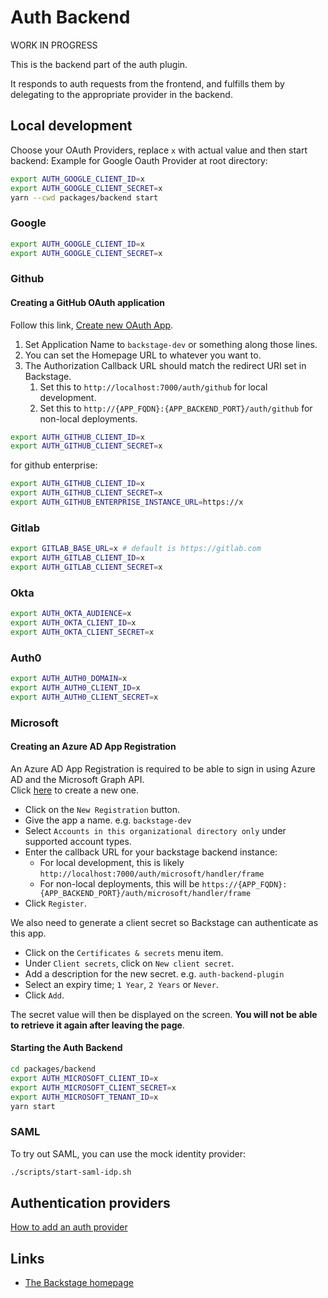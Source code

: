 # Auth Backend

WORK IN PROGRESS

This is the backend part of the auth plugin.

It responds to auth requests from the frontend, and fulfills them by delegating
to the appropriate provider in the backend.

## Local development

Choose your OAuth Providers, replace `x` with actual value and then start backend:
Example for Google Oauth Provider at root directory:

```bash
export AUTH_GOOGLE_CLIENT_ID=x
export AUTH_GOOGLE_CLIENT_SECRET=x
yarn --cwd packages/backend start
```

### Google

```bash
export AUTH_GOOGLE_CLIENT_ID=x
export AUTH_GOOGLE_CLIENT_SECRET=x
```

### Github

#### Creating a GitHub OAuth application

Follow this link, [Create new OAuth App](https://github.com/settings/applications/new).

1. Set Application Name to `backstage-dev` or something along those lines.
1. You can set the Homepage URL to whatever you want to.
1. The Authorization Callback URL should match the redirect URI set in Backstage.
   1. Set this to `http://localhost:7000/auth/github` for local development.
   1. Set this to `http://{APP_FQDN}:{APP_BACKEND_PORT}/auth/github` for non-local deployments.

```bash
export AUTH_GITHUB_CLIENT_ID=x
export AUTH_GITHUB_CLIENT_SECRET=x
```

for github enterprise:

```bash
export AUTH_GITHUB_CLIENT_ID=x
export AUTH_GITHUB_CLIENT_SECRET=x
export AUTH_GITHUB_ENTERPRISE_INSTANCE_URL=https://x
```

### Gitlab

```bash
export GITLAB_BASE_URL=x # default is https://gitlab.com
export AUTH_GITLAB_CLIENT_ID=x
export AUTH_GITLAB_CLIENT_SECRET=x
```

### Okta

```bash
export AUTH_OKTA_AUDIENCE=x
export AUTH_OKTA_CLIENT_ID=x
export AUTH_OKTA_CLIENT_SECRET=x
```

### Auth0

```bash
export AUTH_AUTH0_DOMAIN=x
export AUTH_AUTH0_CLIENT_ID=x
export AUTH_AUTH0_CLIENT_SECRET=x
```

### Microsoft

#### Creating an Azure AD App Registration

An Azure AD App Registration is required to be able to sign in using Azure AD and the Microsoft Graph API.  
Click [here](https://portal.azure.com/#blade/Microsoft_AAD_IAM/ActiveDirectoryMenuBlade/RegisteredApps) to create a new one.

- Click on the `New Registration` button.
- Give the app a name. e.g. `backstage-dev`
- Select `Accounts in this organizational directory only` under supported account types.
- Enter the callback URL for your backstage backend instance:
   - For local development, this is likely `http://localhost:7000/auth/microsoft/handler/frame`
   - For non-local deployments, this will be `https://{APP_FQDN}:{APP_BACKEND_PORT}/auth/microsoft/handler/frame`
- Click `Register`.

We also need to generate a client secret so Backstage can authenticate as this app.

- Click on the `Certificates & secrets` menu item.
- Under `Client secrets`, click on `New client secret`.
- Add a description for the new secret. e.g. `auth-backend-plugin`
- Select an expiry time; `1 Year`, `2 Years` or `Never`.
- Click `Add`.

The secret value will then be displayed on the screen. **You will not be able to retrieve it again after leaving the page**.

#### Starting the Auth Backend

```bash
cd packages/backend
export AUTH_MICROSOFT_CLIENT_ID=x
export AUTH_MICROSOFT_CLIENT_SECRET=x
export AUTH_MICROSOFT_TENANT_ID=x
yarn start
```

### SAML

To try out SAML, you can use the mock identity provider:

```bash
./scripts/start-saml-idp.sh
```

## Authentication providers

[How to add an auth provider](https://github.com/spotify/backstage/blob/master/docs/auth/add-auth-provider.md)

## Links

- [The Backstage homepage](https://backstage.io)
